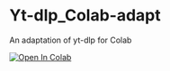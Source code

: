 # Yt-dlp_Colab-adapt
An adaptation of yt-dlp for Colab

[![Open In Colab](https://colab.research.google.com/assets/colab-badge.svg)](https://colab.research.google.com/github/F-Enix-Origin/Yt-dlp_Colab-adapt/blob/main/YT_Dlp_F_Enix.ipynb)
